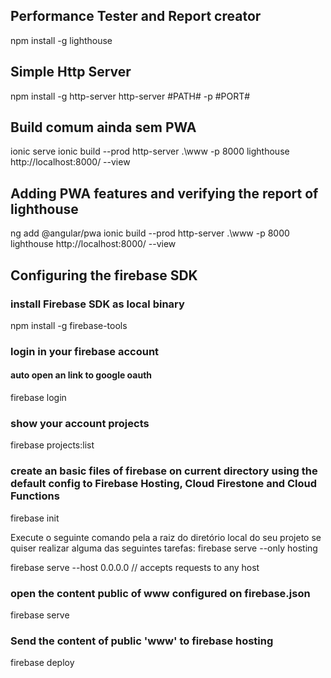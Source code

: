 
## Performance Tester and Report creator 
npm install -g lighthouse

## Simple Http Server
npm install -g http-server
http-server #PATH# -p #PORT#


## Build comum ainda sem PWA
ionic serve
ionic build --prod
http-server .\www -p 8000
lighthouse http://localhost:8000/ --view

## Adding PWA features and verifying the report of lighthouse
ng add @angular/pwa
ionic build --prod
http-server .\www -p 8000
lighthouse http://localhost:8000/ --view


## Configuring the firebase SDK

### install Firebase SDK as local binary
npm install -g firebase-tools

### login in your firebase account
#### auto open an link to google oauth
firebase login


### show your account projects
firebase projects:list

### create an basic files of firebase on current directory using the default config to Firebase Hosting, Cloud Firestone and Cloud Functions
firebase init

Execute o seguinte comando pela a raiz do diretório local do seu projeto se quiser realizar alguma das seguintes tarefas:
firebase serve --only hosting

firebase serve --host 0.0.0.0  // accepts requests to any host

### open the content public of www configured on firebase.json
firebase serve

### Send the content of public 'www' to firebase hosting
firebase deploy